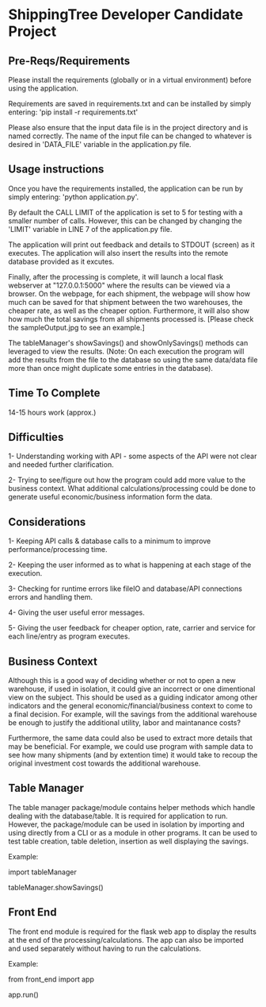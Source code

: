 # ShippingTree Developer Candidate Project

## Pre-Reqs/Requirements
Please install the requirements (globally or in a virtual environment) before using the application. 

Requirements are saved in requirements.txt and can be installed by simply entering: 'pip install -r requirements.txt'

Please also ensure that the input data file is in the project directory and is named correctly. The name of the input file can be changed to whatever is desired in 'DATA_FILE' variable in the application.py file.

## Usage instructions
Once you have the requirements installed, the application can be run by simply entering: 'python application.py'. 

By default the CALL LIMIT of the application is set to 5 for testing with a smaller number of calls. However, this can be changed by changing the 'LIMIT' variable in LINE 7 of the application.py file. 

The application will print out feedback and details to STDOUT (screen) as it executes.
The application will also insert the results into the remote database provided as it excutes.

Finally, after the processing is complete, it will launch a local flask webserver at "127.0.0.1:5000" where the results can be viewed via a browser. On the webpage, for each shipment, the webpage will show how much can be saved for that shipment between the two warehouses, the cheaper rate, as well as the cheaper option. Furthermore, it will also show how much the total savings from all shipments processed is. [Please check the sampleOutput.jpg to see an example.]

The tableManager's showSavings() and showOnlySavings() methods can leveraged to view the results. (Note: On each execution the program will add the results from the file to the database so using the same data/data file more than once might duplicate some entries in the database).

## Time To Complete
14-15 hours work (approx.)

## Difficulties
1- Understanding working with API - some aspects of the API were not clear and needed further clarification.

2- Trying to see/figure out how the program could add more value to the business context. What additional calculations/processing could be done to generate useful economic/business information form the data. 

## Considerations
1- Keeping API calls & database calls to a minimum to improve performance/processing time. 

2- Keeping the user informed as to what is happening at each stage of the execution.

3- Checking for runtime errors like fileIO and database/API connections errors and handling them.

4- Giving the user useful error messages. 

5- Giving the user feedback for cheaper option, rate, carrier and service for each line/entry as program executes. 

## Business Context
Although this is a good way of deciding whether or not to open a new warehouse, if used in isolation, it could give an incorrect or one dimentional view on the subject. This should be used as a guiding indicator among other indicators and the general economic/financial/business context to come to a final decision. For example, will the savings from the additional warehouse be enough to justify the additional utility, labor and maintanance costs? 

Furthermore, the same data could also be used to extract more details that may be beneficial. For example, we could use program with sample data to see how many shipments (and by extention time) it would take to recoup the original investment cost towards the additional warehouse. 


## Table Manager
The table manager package/module contains helper methods which handle dealing with the database/table.
It is required for application to run.
However, the package/module can be used in isolation by importing and using directly from a CLI or as a module in other programs. It can be used to test table creation, table deletion, insertion as well displaying the savings. 

Example: 

import tableManager

tableManager.showSavings()

## Front End
The front end module is required for the flask web app to display the results at the end of the processing/calculations. The app can also be imported and used separately without having to run the calculations. 

Example: 

from front_end import app

app.run()

